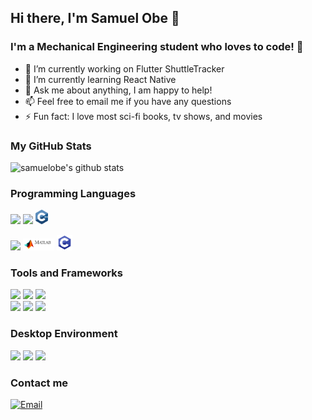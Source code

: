 ## Hi there, I'm Samuel Obe 👋

### I'm a Mechanical Engineering student who loves to code! 🔧

- 🔭 I’m currently working on Flutter ShuttleTracker
- 🌱 I’m currently learning React Native
- 💬 Ask me about anything, I am happy to help!
- 📫 Feel free to email me if you have any questions
- ⚡ Fun fact: I love most sci-fi books, tv shows, and movies

### My GitHub Stats

![samuelobe's github stats](https://github-readme-stats.vercel.app/api?username=samuelobe&show_icons=true&theme=dark)

### Programming Languages

<p>
  <code><img width="10%" src="https://www.vectorlogo.zone/logos/python/python-ar21.svg"></code>
  <code><img width="10%" src="https://www.vectorlogo.zone/logos/dartlang/dartlang-ar21.svg"></code>
  <code><img width="4%" src="https://github.com/samuelobe/samuelobe/blob/main/assets/c.svg"></code>
  <br />

  <code><img width="10%" src="https://www.vectorlogo.zone/logos/javascript/javascript-ar21.svg"></code>
  <code><img width="10%" src="https://github.com/samuelobe/samuelobe/blob/main/assets/matlab.png"></code>
  <code><img width="5%" src="https://github.com/samuelobe/samuelobe/blob/main/assets/c-programming.svg"></code>
  <br />
</p>


### Tools and Frameworks

<p>
    <code><img width="10%" src="https://www.vectorlogo.zone/logos/flutterio/flutterio-ar21.svg"></code>
    <code><img width="10%" src="https://www.vectorlogo.zone/logos/git-scm/git-scm-ar21.svg"></code>
    <code><img width="10%" src="https://www.vectorlogo.zone/logos/gitkraken/gitkraken-ar21.svg"></code>
  <br />
    <code><img width="10%" src="https://www.vectorlogo.zone/logos/firebase/firebase-ar21.svg"></code>
    <code><img width="10%" src="https://www.vectorlogo.zone/logos/visualstudio_code/visualstudio_code-ar21.svg"></code>
    <code><img width="10%" src="https://www.vectorlogo.zone/logos/reactjs/reactjs-ar21.svg"></code>
  <br />
</p>

### Desktop Environment
<p>
  <code><img width="10%" src="https://www.vectorlogo.zone/logos/elementaryio/elementaryio-ar21.svg"></code>
  <code><img width="10%" src="https://www.vectorlogo.zone/logos/ubuntu/ubuntu-ar21.svg"></code>
  <code><img width="10%" src="https://www.vectorlogo.zone/logos/linux/linux-ar21.svg"></code>
  <br />
</p>


### Contact me
[![Email](https://img.shields.io/badge/obes@rpi.edu-D14836?style=flat-square&logo=gmail&logoColor=white)](mailto:obes@rpi.edu)



